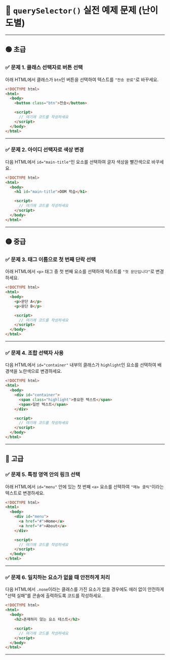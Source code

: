 # 📘 `querySelector()` 실전 예제 문제 (난이도별)

---

## 🟢 초급

### ✅ 문제 1. 클래스 선택자로 버튼 선택

아래 HTML에서 클래스가 `btn`인 버튼을 선택하여 텍스트를 `"전송 완료"`로 바꾸세요.

```html
<!DOCTYPE html>
<html>
  <body>
    <button class="btn">전송</button>

    <script>
      // 여기에 코드를 작성하세요
    </script>
  </body>
</html>
```

---

### ✅ 문제 2. 아이디 선택자로 색상 변경

다음 HTML에서 `id="main-title"`인 요소를 선택하여 글자 색상을 빨간색으로 바꾸세요.

```html
<!DOCTYPE html>
<html>
  <body>
    <h1 id="main-title">DOM 학습</h1>

    <script>
      // 여기에 코드를 작성하세요
    </script>
  </body>
</html>
```

---

## 🟡 중급

### ✅ 문제 3. 태그 이름으로 첫 번째 단락 선택

아래 HTML에서 `<p>` 태그 중 첫 번째 요소를 선택하여 텍스트를 `"첫 문단입니다"`로 변경하세요.

```html
<!DOCTYPE html>
<html>
  <body>
    <p>문단 A</p>
    <p>문단 B</p>

    <script>
      // 여기에 코드를 작성하세요
    </script>
  </body>
</html>
```

---

### ✅ 문제 4. 조합 선택자 사용

다음 HTML에서 `id="container"` 내부의 클래스가 `highlight`인 요소를 선택하여 배경색을 노란색으로 변경하세요.

```html
<!DOCTYPE html>
<html>
  <body>
    <div id="container">
      <span class="highlight">중요한 텍스트</span>
      <span>일반 텍스트</span>
    </div>

    <script>
      // 여기에 코드를 작성하세요
    </script>
  </body>
</html>
```

---

## 🔴 고급

### ✅ 문제 5. 특정 영역 안의 링크 선택

아래 HTML에서 `id="menu"` 안에 있는 첫 번째 `<a>` 요소를 선택하여 `"메뉴 클릭"`이라는 텍스트로 변경하세요.

```html
<!DOCTYPE html>
<html>
  <body>
    <div id="menu">
      <a href="#">Home</a>
      <a href="#">About</a>
    </div>

    <script>
      // 여기에 코드를 작성하세요
    </script>
  </body>
</html>
```

---

### ✅ 문제 6. 일치하는 요소가 없을 때 안전하게 처리

다음 HTML에서 `.none`이라는 클래스를 가진 요소가 없을 경우에도 에러 없이 안전하게 "선택 실패"를 콘솔에 출력하도록 코드를 작성하세요.

```html
<!DOCTYPE html>
<html>
  <body>
    <h2>존재하지 않는 요소 테스트</h2>

    <script>
      // 여기에 코드를 작성하세요
    </script>
  </body>
</html>
```

---

